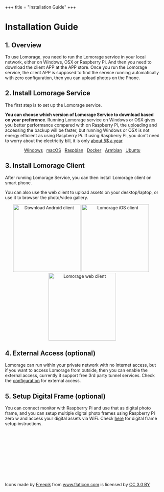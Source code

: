 +++
title = "Installation Guide"
+++

# Installation Guide

## 1. Overview

To use Lomorage, you need to run the Lomorage service in your local network, either on Windows, OSX or Raspberry Pi. And then you need to download the client APP at the APP store. Once you run the Lomorage service, the client APP is supposed to find the service running automatically with zero configuration, then you can upload photos on the Phone.

## 2. Install Lomorage Service

The first step is to set up the Lomorage service.

**You can choose which version of Lomorage Service to download based on your preference**. Running Lomorage service on Windows or OSX gives you better performance compared with on Raspberry Pi, the uploading and accessing the backup will be faster, but running Windows or OSX is not energy efficient as using Raspberry Pi. If using Raspberry Pi, you don't need to worry about the electricity bill, it is only [about 5$ a year](https://raspberrypi.stackexchange.com/questions/5033/how-much-energy-does-the-raspberry-pi-consume-in-a-day)

<p align="center">
<a href="/installation-win" title="Install Lomorage service on Windows" class="badge windows">Windows</a>
&nbsp;
<a href="/installation-osx" title="Install Lomorage service on macOS" class="badge">macOS</a>
&nbsp;
<a href="/installation-pi" title="Install Lomorage service on Raspberry Pi" class="badge raspberrypi">Raspbian</a>
&nbsp;
<a href="/installation-docker" title="Install Lomorage service using Docker" class="badge docker">Docker</a>
&nbsp;
<a href="/installation-armbian" title="Install Lomorage service on Armbian" class="badge armbian">Armbian</a>
&nbsp;
<a href="/installation-ubuntu" title="Install Lomorage service on Ubuntu" class="badge ubuntu">Ubuntu</a>
</p>


## 3. Install Lomorage Client

After running Lomorage Service, you can then install Lomorage client on smart phone.

You can also use the web client to upload assets on your desktop/laptop, or use it to browser the photo/video gallery.


<p align="center">
<a href="/installation-android"><img alt="Download Android client" src="/img/installation/app-store-google.svg" width="220"></a>
<a href="/installation-ios"><img alt="Lomorage iOS client" src="/img/installation/app-store-ios.svg" width="220"></a>
&nbsp;
<a href="/installation-web"><img alt="Lomorage web client" src="/img/installation/browser.png" width="220"></a>
</p>

## 4. External Access (optional)

Lomorage can run within your private network with no Internet access, but if you want to access Lomorage from outside, then you can enable the external access, currently it support free 3rd party tunnel services. Check the [configuration](/external-access) for external access.

## 5. Setup Digital Frame (optional)

You can connect monitor with Raspberry Pi and use that as digital photo frame, and you can setup multiple digital photo frames using Raspberry Pi zero w and access your digital assets via WiFi. Check [here](/install-frame) for digital frame setup instructions. 

<br/><br/><br/><br/><br/><br/><br/><br/><br/>
<div>Icons made by <a href="https://www.flaticon.com/authors/freepik" title="Freepik">Freepik</a> from <a href="https://www.flaticon.com/"             title="Flaticon">www.flaticon.com</a> is licensed by <a href="http://creativecommons.org/licenses/by/3.0/"             title="Creative Commons BY 3.0" target="_blank">CC 3.0 BY</a></div>
